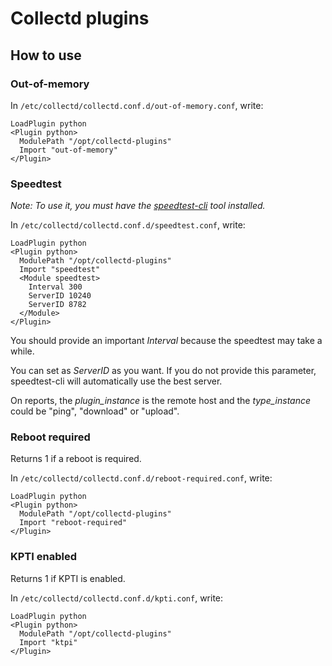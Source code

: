 # Collectd plugins

## How to use

### Out-of-memory

In `/etc/collectd/collectd.conf.d/out-of-memory.conf`, write:

```
LoadPlugin python
<Plugin python>
  ModulePath "/opt/collectd-plugins"
  Import "out-of-memory"
</Plugin>
```

### Speedtest

*Note: To use it, you must have the [speedtest-cli](https://github.com/sivel/speedtest-cli) tool installed.* 

In `/etc/collectd/collectd.conf.d/speedtest.conf`, write:

```
LoadPlugin python
<Plugin python>
  ModulePath "/opt/collectd-plugins"
  Import "speedtest"
  <Module speedtest>
    Interval 300
    ServerID 10240
    ServerID 8782
  </Module>
</Plugin>
```

You should provide an important *Interval* because the speedtest may take a while.

You can set as *ServerID* as you want. If you do not provide this parameter, speedtest-cli will automatically use the best server.

On reports, the *plugin_instance* is the remote host and the *type_instance* could be "ping", "download" or "upload".

### Reboot required

Returns 1 if a reboot is required.

In `/etc/collectd/collectd.conf.d/reboot-required.conf`, write:

```
LoadPlugin python
<Plugin python>
  ModulePath "/opt/collectd-plugins"
  Import "reboot-required"
</Plugin>
```

### KPTI enabled

Returns 1 if KPTI is enabled.

In `/etc/collectd/collectd.conf.d/kpti.conf`, write:

```
LoadPlugin python
<Plugin python>
  ModulePath "/opt/collectd-plugins"
  Import "ktpi"
</Plugin>
```
